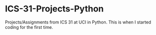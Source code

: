 # ICS-31-Projects-Python
Projects/Assignments from ICS 31 at UCI in Python. This is when I started coding for the first time.
